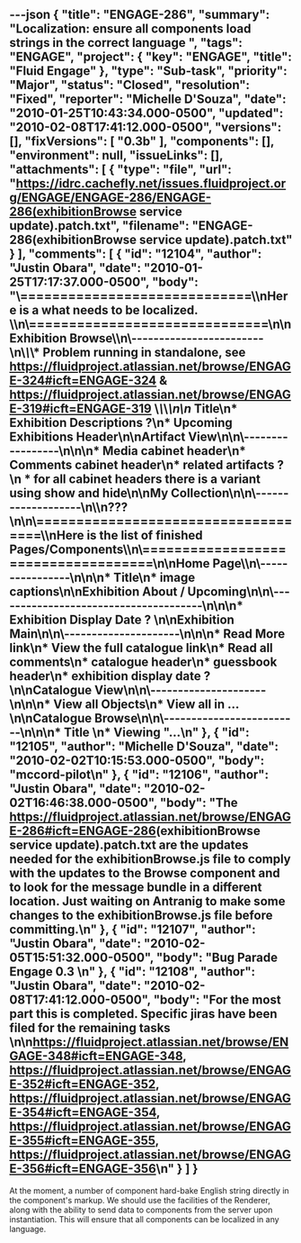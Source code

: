 ---json
{
  "title": "ENGAGE-286",
  "summary": "Localization: ensure all components load strings in the correct language ",
  "tags": "ENGAGE",
  "project": {
    "key": "ENGAGE",
    "title": "Fluid Engage"
  },
  "type": "Sub-task",
  "priority": "Major",
  "status": "Closed",
  "resolution": "Fixed",
  "reporter": "Michelle D'Souza",
  "date": "2010-01-25T10:43:34.000-0500",
  "updated": "2010-02-08T17:41:12.000-0500",
  "versions": [],
  "fixVersions": [
    "0.3b"
  ],
  "components": [],
  "environment": null,
  "issueLinks": [],
  "attachments": [
    {
      "type": "file",
      "url": "https://idrc.cachefly.net/issues.fluidproject.org/ENGAGE/ENGAGE-286/ENGAGE-286(exhibitionBrowse service update).patch.txt",
      "filename": "ENGAGE-286(exhibitionBrowse service update).patch.txt"
    }
  ],
  "comments": [
    {
      "id": "12104",
      "author": "Justin Obara",
      "date": "2010-01-25T17:17:37.000-0500",
      "body": "\\=============================\\\nHere is a what needs to be localized. \\\n\\==============================\n\nExhibition Browse\\\n\\------------------------\n\\*\\*\\* Problem running in standalone, see <https://fluidproject.atlassian.net/browse/ENGAGE-324#icft=ENGAGE-324> & <https://fluidproject.atlassian.net/browse/ENGAGE-319#icft=ENGAGE-319> \\*\\*\\*\n\n* Title\n* Exhibition Descriptions ?\n* Upcoming Exhibitions Header\n\nArtifact View\n\n\\-----------------\n\n\n* Media cabinet header\n* Comments cabinet header\n* related artifacts ?\n  * for all cabinet headers there is a variant using show and hide\n\nMy Collection\n\n\\-------------------\n\\\n???\n\n\\====================================\\\nHere is the list of finished Pages/Components\\\n\\====================================\n\nHome Page\\\n\\----------------\n\n\n* Title\n* image captions\n\nExhibition About / Upcoming\n\n\\--------------------------------------\n\n\n* Exhibition Display Date ?&#x20;\n\nExhibition Main\n\n\\---------------------\n\n\n* Read More link\n* View the full catalogue link\n* Read all comments\n* catalogue header\n* guessbook header\n* exhibition display date ?\n\nCatalogue View\n\n\\---------------------\n\n\n* View all Objects\n* View all in ...&#x20;\n\nCatalogue Browse\n\n\\-------------------------\n\n\n* Title&#x20;\n* Viewing \"...\n"
    },
    {
      "id": "12105",
      "author": "Michelle D'Souza",
      "date": "2010-02-02T10:15:53.000-0500",
      "body": "mccord-pilot\n"
    },
    {
      "id": "12106",
      "author": "Justin Obara",
      "date": "2010-02-02T16:46:38.000-0500",
      "body": "The <https://fluidproject.atlassian.net/browse/ENGAGE-286#icft=ENGAGE-286>(exhibitionBrowse service update).patch.txt are the updates needed for the exhibitionBrowse.js file to comply with the updates to the Browse component and to look for the message bundle in a different location. Just waiting on Antranig to make some changes to the exhibitionBrowse.js file before committing.\n"
    },
    {
      "id": "12107",
      "author": "Justin Obara",
      "date": "2010-02-05T15:51:32.000-0500",
      "body": "Bug Parade Engage 0.3&#x20;\n"
    },
    {
      "id": "12108",
      "author": "Justin Obara",
      "date": "2010-02-08T17:41:12.000-0500",
      "body": "For the most part this is completed. Specific jiras have been filed for the remaining tasks&#x20;\n\n<https://fluidproject.atlassian.net/browse/ENGAGE-348#icft=ENGAGE-348>, <https://fluidproject.atlassian.net/browse/ENGAGE-352#icft=ENGAGE-352>, <https://fluidproject.atlassian.net/browse/ENGAGE-354#icft=ENGAGE-354>, <https://fluidproject.atlassian.net/browse/ENGAGE-355#icft=ENGAGE-355>, <https://fluidproject.atlassian.net/browse/ENGAGE-356#icft=ENGAGE-356>\n"
    }
  ]
}
---
At the moment, a number of component hard-bake English string directly in the component's markup. We should use the facilities of the Renderer, along with the ability to send data to components from the server upon instantiation. This will ensure that all components can be localized in any language.

        